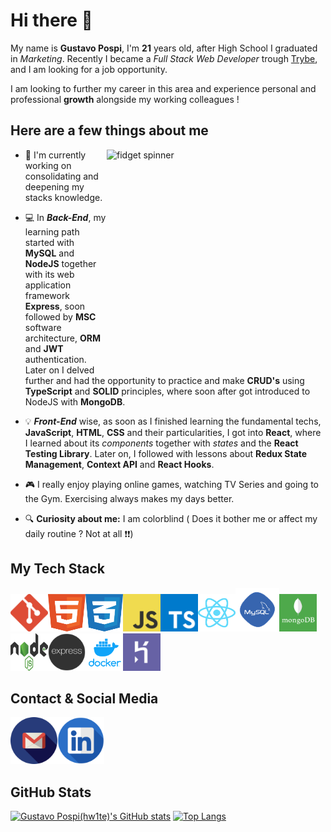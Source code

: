 # Hi there 👋 

My name is **Gustavo Pospi**, I'm **21** years old, after High School I graduated in *Marketing*. Recently I became a *Full Stack Web Developer* trough [Trybe](https://ajuda.betrybe.com/hc/pt-br/articles/360056299454-O-que-a-Trybe-%C3%A9-  "What Trybe is"), and I am looking for a job opportunity.

I am looking to further my career in this area and experience personal and professional **growth** alongside my working colleagues !

## Here are a few things about me
<img align="right" width="350" height="350" alt="fidget spinner" src="https://media.giphy.com/media/K3fXQ1YWZFUFBIF4mM/giphy.gif">

- 🌱 I'm currently working on consolidating and deepening my stacks knowledge.

- :computer: In **_Back-End_**, my learning path started with **MySQL** and **NodeJS** together with its web application framework **Express**, soon followed by **MSC** software architecture, **ORM** and **JWT** authentication. Later on I delved further and had the opportunity to practice and make **CRUD's** using **TypeScript** and **SOLID** principles, where soon after got introduced to NodeJS with **MongoDB**.

- :bulb: **_Front-End_** wise, as soon as I finished learning the fundamental techs, **JavaScript**, **HTML**, **CSS** and their particularities, I got into **React**, where I learned about its *components* together with *states* and the **React Testing Library**. Later on, I followed with lessons about **Redux State Management**, **Context API** and **React Hooks**.

- :video_game: I really enjoy playing online games, watching TV Series and going to the Gym. Exercising always makes my days better.

- :mag: **Curiosity about me:** I am colorblind ( Does it bother me or affect my daily routine ? Not at all :heavy_exclamation_mark::heavy_exclamation_mark:)

## My Tech Stack
<img src="images/git-icon.svg" width="60" height="60" /><img src="images/html-1.svg" width="60" height="60" /><img src="images/css-3.svg" width="60" height="60" /><img src="images/logo-javascript.svg" width="60" height="60" /><img src="images/typescript.svg" width="60" height="60" /><img src="images/react-2 (1).svg" width="60" height="60" /><img src="images/mysql.png" width="70" height="70" /><img src="images/mongodb.png" width="60" height="60" /><img src="images/nodejs-1.svg" width="60" height="60" /><img src="images/express.png" width="60" height="60" /><img src="images/docker.png" width="60" height="60" /><img src="images/heroku-4.svg" width="60" height="60" />

## Contact & Social Media
[<img src="images/gmail.png" width="75" height="75" padding-left="50" />](mailto:gutxander@gmail.com)[<img src="images/linkedin.png" width="75" height="75"/>](https://www.linkedin.com/in/gustavopospi/)

## GitHub Stats
[![Gustavo Pospi(hw1te)'s GitHub stats](https://github-readme-stats.vercel.app/api?username=hw1te&theme=tokyonight&card_width=270 )](https://github.com/anuraghazra/github-readme-stats)
[![Top Langs](https://github-readme-stats.vercel.app/api/top-langs/?username=hw1te&theme=tokyonight&layout=compact )](https://github.com/anuraghazra/github-readme-stats)
